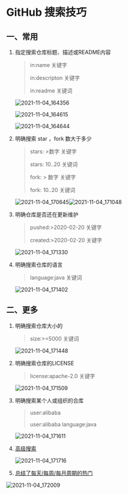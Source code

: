 # GitHub 搜索技巧

## 一、常用

1. 指定搜索仓库标题、描述或README内容

   >in:name 关键字
   >
   >in:descripton 关键字
   >
   >in:readme 关键词

   ![2021-11-04_164356](https://img.qinweizhao.com/2021/11/2021-11-04_164356.png)

   ![2021-11-04_164615](https://img.qinweizhao.com/2021/11/2021-11-04_164615.png)

   ![2021-11-04_164644](https://img.qinweizhao.com/2021/11/2021-11-04_164644.png)

2. 明确搜索 star ，fork 数大于多少

    >stars: >数字 关键字
    >
    >stars: 10..20 关键词
    >
    >fork: > 数字 关键字
    >
    >fork: 10..20 关键词

    ![2021-11-04_170645](https://img.qinweizhao.com/2021/11/2021-11-04_170645.png)![2021-11-04_171048](https://img.qinweizhao.com/2021/11/2021-11-04_171048.png)

3. 明确仓库是否还在更新维护

    > pushed:>2020-02-20 关键字
    >
    > created:>2020-02-20 关键字

    ![2021-11-04_171330](https://img.qinweizhao.com/2021/11/2021-11-04_171330.png)

4. 明确搜索仓库的语言

   > language:java 关键词

   ![2021-11-04_171402](https://img.qinweizhao.com/2021/11/2021-11-04_171402.png)

## 二、更多

1. 明确搜索仓库大小的

   > size:>=5000 关键词

   ![2021-11-04_171448](https://img.qinweizhao.com/2021/11/2021-11-04_171448.png)

2. 明确搜索仓库的LICENSE

   > license:apache-2.0 关键字

   ![2021-11-04_171509](https://img.qinweizhao.com/2021/11/2021-11-04_171509.png)

3. 明确搜索某个人或组织的合库

   > user:alibaba
   >
   > user:alibaba language:java

   ![2021-11-04_171611](https://img.qinweizhao.com/2021/11/2021-11-04_171611.png)

4. [高级搜索](https://github.com/search/advanced)

   ![2021-11-04_171716](https://img.qinweizhao.com/2021/11/2021-11-04_171716.png)

5. [总结了每天/每周/每月周期的热门](https://github.com/trending)

![2021-11-04_172009](https://img.qinweizhao.com/2021/11/2021-11-04_172009.png)
